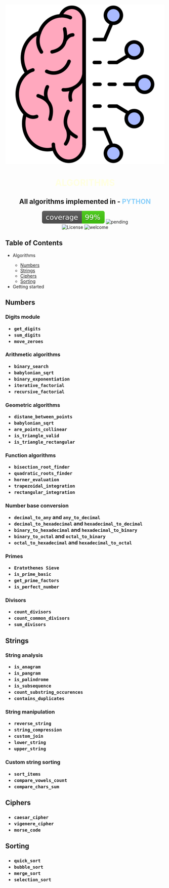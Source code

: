 <div style="text-align:center;">
    <div>
        <img src="logo.svg" alt="Logo">
        <h1>
            <span style="color:lightyellow;">ALGORITHMS</span>
        </h1>
        <h2>
            All algorithms implemented in - <span style="color:lightskyblue;">PYTHON</span>
        </h2>
    </div>
    <div>
        <img src="coverage.svg" alt="coverage">
        <img src="https://img.shields.io/badge/build-pending-yellow.svg" alt="pending">
    </div>
    <div>
        <img src="https://img.shields.io/badge/license-All%20Rights%20Reserved-lightgrey.svg" alt="License">
        <img src="https://img.shields.io/badge/Welcome-We%20are%20Glad%20You're%20Here-pink" alt="welcome">
    </div>
</div>

<div>
    <h2>Table of Contents</h2>
    <ul>
        <li>Algorithms</li>
        <ul>
        <li><a href="#numbers">Numbers</a></li>
        <li><a href="#strings">Strings</a></li>
        <li><a href="#ciphers">Ciphers</a></li>
        <li><a href="#sorting">Sorting</a></li>
        </ul>
        <li>Getting started</li>
    </ul>
</div>



<div>
    <h2 id="numbers">Numbers</h2>
    <h3>
    Digits module
<ul>
        <li>
        <code>get_digits</code>
        </li>
        <li><code>sum_digits</code>
        </li>    
        <li><code>move_zeroes</code>
</li>
</ul>
    </h3>
    <h3>
    Arithmetic algorithms
<ul>
        <li>
        <code>binary_search</code>
        </li>
        <li><code>babylonian_sqrt</code>
        </li>    
        <li><code>binary_exponentiation</code>
        <li><code>iterative_factorial</code>
        <li><code>recursive_factorial</code>
</li>
</ul>
    </h3>
 <h3>
    Geometric algorithms
<ul>
        <li>
        <code>distane_between_points</code>
        </li>
        <li><code>babylonian_sqrt</code></li>    
        <li><code>are_points_collinear</code>
        <li><code>is_triangle_valid</code>
        <li><code>is_triangle_rectangular</code>
</li>
</ul>
    </h3>
 <h3>
    Function algorithms
<ul>
        <li>
        <code>bisection_root_finder</code>
        </li>
        <li><code>quadratic_roots_finder</code></li>    
        <li><code>horner_evaluation</code>
        <li><code>trapezoidal_integration</code>
        <li><code>rectangular_integration</code>
</li>
</ul>
    </h3>
 <h3>
    Number base conversion
<ul>
        <li><code>decimal_to_any</code> and <code>any_to_decimal</code></li>
        <li><code>decimal_to_hexadecimal</code> and <code>hexadecimal_to_decimal</code></li>
        <li><code>binary_to_hexadecimal</code> and <code>hexadecimal_to_binary</code></li>    
        <li><code>binary_to_octal</code> and <code>octal_to_binary</code></li>    
        <li><code>octal_to_hexadecimal</code> and <code>hexadecimal_to_octal</code></li>    

</ul>
    </h3>
 <h3>
    Primes
<ul>
        <li><code>Eratothenes Sieve</code>
        <li><code>is_prime_basic</code>
        <li><code>get_prime_factors</code>
        <li><code>is_perfect_number</code>

</ul>
    </h3>
 <h3>
    Divisors
<ul>
        <li><code>count_divisors</code>
        <li><code>count_common_divisors</code>
        <li><code>sum_divisors</code>
</ul>
    </h3>
<h2 id="strings">Strings</h2>
<h3>
    String analysis
<ul>
        <li><code>is_anagram</code></li>
        <li><code>is_pangram</code></li>
        <li><code>is_palindrome</code></li>
        <li><code>is_subsequence</code></li>
        <li><code>count_substring_occurences</code></li>
        <li><code>contains_duplicates</code></li>
        
</ul>
    </h3>
<h3>
    String manipulation
<ul>
        <li><code>reverse_string</code></li>
        <li><code>string_compression</code></li>
        <li><code>custom_join</code></li>
        <li><code>lower_string</code></li>
        <li><code>upper_string</code></li> 
</ul>
    </h3>
<h3>
    Custom string sorting
<ul>
        <li><code>sort_items</code></li>
        <li><code>compare_vowels_count</code></li>
        <li><code>compare_chars_sum</code></li>
</ul>
    </h3>
<h2 id="ciphers">Ciphers</h2>
<h3>
<ul>
        <li><code>caesar_cipher</code></li>
        <li><code>vigenere_cipher</code></li>
        <li><code>morse_code</code></li>
</ul>
</h3>
<h2 id="sorting">Sorting</h2>
<h3>

<ul>
        <li><code>quick_sort</code></li>
        <li><code>bubble_sort</code></li>
        <li><code>merge_sort</code></li>
        <li><code>selection_sort</code></li>
</ul>
<h3>

</div>
